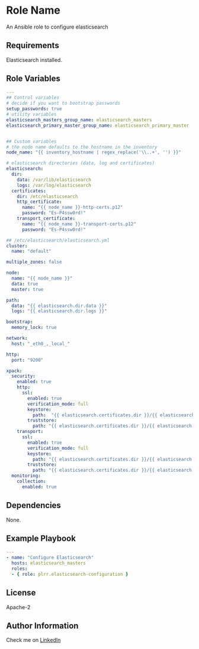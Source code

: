 Role Name
=========

An Ansible role to configure elasticsearch

Requirements
------------

Elasticsearch installed.

Role Variables
--------------

```yaml
---
## Control variables
# decide if you want to bootstrap passwords
setup_passwords: true
# utility variables
elasticsearch_masters_group_name: elasticsearch_masters
elasticsearch_primary_master_group_name: elasticsearch_primary_master


## Custom variables
# the node name defaults to the hostname in the inventory
node_name: "{{ inventory_hostname | regex_replace('\\..+', '') }}"

# elasticsearch directories (data, log and certificates)
elasticsearch:
  dir:
    data: /var/lib/elasticsearch
    logs: /var/log/elasticsearch
  certificates: 
    dir: /etc/elasticsearch
    http_certificate:
      name: "{{ node_name }}-http-certs.p12"
      password: "Es-P4ssw0rd!"
    transport_certificate:
      name: "{{ node_name }}-transport-certs.p12"
      password: "Es-P4ssw0rd!"

## /etc/elasticsearch/elasticsearch.yml
cluster:
  name: "default"

multiple_zones: false

node:
  name: "{{ node_name }}"
  data: true
  master: true

path:
  data: "{{ elasticsearch.dir.data }}"
  logs: "{{ elasticsearch.dir.logs }}"

bootstrap:
  memory_lock: true

network:
  host: "_eth0_,_local_"

http:
  port: "9200"

xpack:
  security:
    enabled: true
    http:
      ssl:
        enabled: true
        verification_mode: full
        keystore:
          path:  "{{ elasticsearch.certificates.dir }}/{{ elasticsearch.certificates.http_certificate.name }}"
        truststore:
          path: "{{ elasticsearch.certificates.dir }}/{{ elasticsearch.certificates.http_certificate.name }}"
    transport:
      ssl:
        enabled: true
        verification_mode: full
        keystore:
          path: "{{ elasticsearch.certificates.dir }}/{{ elasticsearch.certificates.transport_certificate.name }}"
        truststore:
          path: "{{ elasticsearch.certificates.dir }}/{{ elasticsearch.certificates.transport_certificate.name }}"
  monitoring:
    collection:
      enabled: true
```

Dependencies
------------

None.

Example Playbook
----------------

```yaml
---
- name: "Configure Elasticsearch"
  hosts: elasticsearch_masters
  roles:
  - { role: plrr.elasticsearch-configuration }
```

License
-------

Apache-2

Author Information
------------------

Check me on [LinkedIn](https://www.linkedin.com/in/phil-ranzato-47b8bb194)
